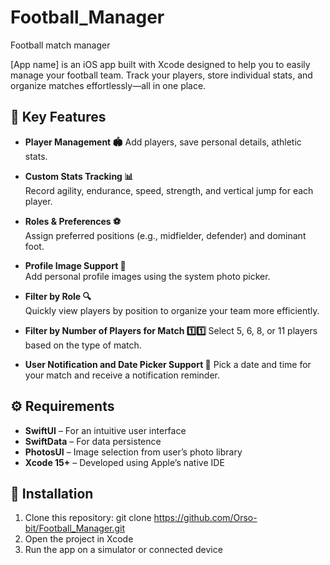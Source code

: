 # Football_Manager

Football match manager

[App name] is an iOS app built with Xcode designed to help you to easily manage your football team. Track your players, store individual stats, and organize matches effortlessly—all in one place.

## 🌟 Key Features

- **Player Management 🏟️**
Add players, save personal details, athletic stats.

- **Custom Stats Tracking 📊**  
Record agility, endurance, speed, strength, and vertical jump for each player.

- **Roles & Preferences ⚽**  
Assign preferred positions (e.g., midfielder, defender) and dominant foot.

- **Profile Image Support 👤**  
Add personal profile images using the system photo picker.

- **Filter by Role 🔍**  
Quickly view players by position to organize your team more efficiently. 
  
- **Filter by Number of Players for Match 1️⃣1️⃣**
Select 5, 6, 8, or 11 players based on the type of match.
  
- **User Notification and Date Picker Support 📅**
Pick a date and time for your match and receive a notification reminder.

## ⚙️ Requirements

- **SwiftUI** – For an intuitive user interface
- **SwiftData** – For data persistence
- **PhotosUI** – Image selection from user’s photo library
- **Xcode 15+** – Developed using Apple’s native IDE

## 🔧 Installation

1. Clone this repository: git clone <https://github.com/Orso-bit/Football_Manager.git>
2. Open the project in Xcode
3. Run the app on a simulator or connected device
